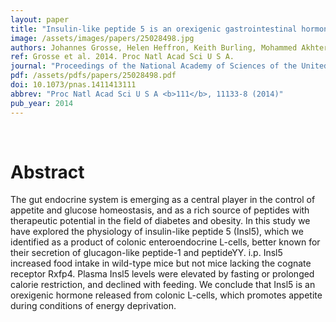 ```yaml
---
layout: paper
title: "Insulin-like peptide 5 is an orexigenic gastrointestinal hormone."
image: /assets/images/papers/25028498.jpg
authors: Johannes Grosse, Helen Heffron, Keith Burling, Mohammed Akhter Hossain, Abdella M Habib, Gareth J Rogers, Paul Richards, Rachel Larder, Debra Rimmington, Alice A Adriaenssens, Laura Parton, Justin Powell, Matteo Binda, William H Colledge, Joanne Doran, Yukio Toyoda, John D Wade, Samuel Aparicio, Mark B L Carlton, Anthony P Coll, Frank Reimann, Stephen O'Rahilly, Fiona M Gribble
ref: Grosse et al. 2014. Proc Natl Acad Sci U S A.
journal: "Proceedings of the National Academy of Sciences of the United States of America <b>111</b>, 11133-8 (2014)"
pdf: /assets/pdfs/papers/25028498.pdf
doi: 10.1073/pnas.1411413111
abbrev: "Proc Natl Acad Sci U S A <b>111</b>, 11133-8 (2014)"
pub_year: 2014
---
```


<br />
<div data-badge-popover="right" data-badge-type="donut" data-pmid="25028498" data-hide-no-mentions="true" class="altmetric-embed"></div>

# Abstract

The gut endocrine system is emerging as a central player in the control of appetite and glucose homeostasis, and as a rich source of peptides with therapeutic potential in the field of diabetes and obesity. In this study we have explored the physiology of insulin-like peptide 5 (Insl5), which we identified as a product of colonic enteroendocrine L-cells, better known for their secretion of glucagon-like peptide-1 and peptideYY. i.p. Insl5 increased food intake in wild-type mice but not mice lacking the cognate receptor Rxfp4. Plasma Insl5 levels were elevated by fasting or prolonged calorie restriction, and declined with feeding. We conclude that Insl5 is an orexigenic hormone released from colonic L-cells, which promotes appetite during conditions of energy deprivation. 

